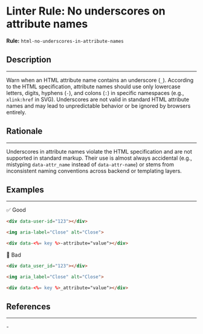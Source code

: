 # Linter Rule: No underscores on attribute names

**Rule:** `html-no-underscores-in-attribute-names`

## Description

---

Warn when an HTML attribute name contains an underscore (`_`). According to the HTML specification, attribute names should use only lowercase letters, digits, hyphens (`-`), and colons (`:`) in specific namespaces (e.g., `xlink:href` in SVG). Underscores are not valid in standard HTML attribute names and may lead to unpredictable behavior or be ignored by browsers entirely.

## Rationale

---

Underscores in attribute names violate the HTML specification and are not supported in standard markup. Their use is almost always accidental (e.g., mistyping `data-attr_name` instead of `data-attr-name`) or stems from inconsistent naming conventions across backend or templating layers.

## Examples

---

✅ Good

```html
<div data-user-id="123"></div>

<img aria-label="Close" alt="Close">

<div data-<%= key %>-attribute="value"></div>
```

🚫 Bad

```html
<div data_user_id="123"></div>

<img aria_label="Close" alt="Close">

<div data-<%= key %>_attribute="value"></div>
```

## References

---

\-
